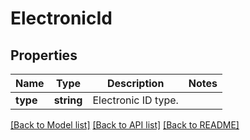 # ElectronicId

## Properties
Name | Type | Description | Notes
------------ | ------------- | ------------- | -------------
**type** | **string** | Electronic ID type. | 

[[Back to Model list]](../README.md#documentation-for-models) [[Back to API list]](../README.md#documentation-for-api-endpoints) [[Back to README]](../README.md)


